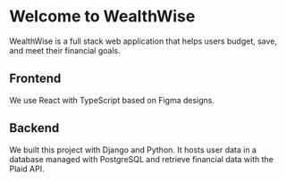 # Welcome to WealthWise

WealthWise is a full stack web application that helps users budget, save, and meet their financial goals.

## Frontend

We use React with TypeScript based on Figma designs.

## Backend

We built this project with Django and Python. It hosts user data in a database managed with PostgreSQL and retrieve financial data with the Plaid API.
